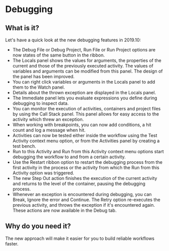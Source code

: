 # Debugging

## What is it?
Let's have a quick look at the new debugging features in 2019.10:
- The Debug File or Debug Project, Run File or Run Project options are now states of the same button in the ribbon.
- The Locals panel shows the values for arguments, the properties of the current and those of the previously executed activity. The values of variables and arguments can be modified from this panel. The design of the panel has been improved.
- You can right click variables or arguments in the Locals panel to add them to the Watch panel.
- Details about the thrown exception are displayed in the Locals panel.
- The Immediate panel lets you evaluate expressions you define during debugging to inspect data.
- You can monitor the execution of activities, containers and project files by using the Call Stack panel. This panel allows for easy access to the activity which threw an exception.
- When working with breakpoints, you can now add conditions, a hit count and log a message when hit. 
- Activities can now be tested either inside the workflow using the Test Activity context menu option, or from the Activities panel by creating a test bench.
- Run to this Activity and Run from this Activity context menu options start debugging the workflow to and from a certain activity.
- Use the Restart ribbon option to restart the debugging process from the first activity in the process or the activity from which the Run from this Activity option was triggered.
- The new Step Out action finishes the execution of the current activity and returns to the level of the container, pausing the debugging process.
- Whenever an exception is encountered during debugging, you can Break, Ignore the error and Continue. The Retry option re-executes the previous activity, and throws the exception if it's encountered again. These actions are now available in the Debug tab.

## Why do you need it?
The new approach will make it easier for you to build reliable workflows faster.